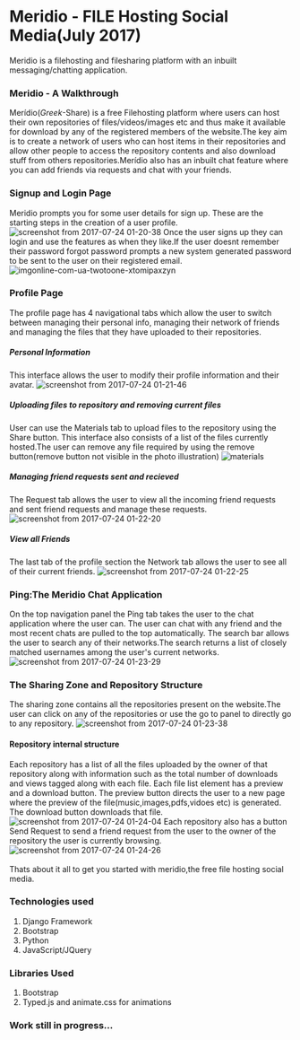 # Meridio - FILE Hosting Social Media(July 2017)
Meridio is a filehosting and filesharing platform with an inbuilt messaging/chatting application.
### Meridio - A Walkthrough
Merídio(<i>Greek</i>-Share) is a free Filehosting platform where users can host their own repositories of files/videos/images etc and thus make it available for download by any of the registered members of the website.The key aim is to create a network of users who can host items in their repositories and allow other people to access the repository contents and also download stuff from others repositories.Merídio also has an inbuilt chat feature where you can add friends via requests and chat with your friends.
### Signup and Login Page
Meridio prompts you for some user details for sign up. These are the starting steps in the creation of a user profile.
![screenshot from 2017-07-24 01-20-38](https://user-images.githubusercontent.com/24290847/28502475-bbe403d0-6fe2-11e7-88cb-8528037659d6.png)
Once the user signs up they can login and use the features as when they like.If the user doesnt remember their password forgot password prompts a new system generated password to be sent to the user on their registered email.
![imgonline-com-ua-twotoone-xtomipaxzyn](https://user-images.githubusercontent.com/24290847/28502477-c40fbe50-6fe2-11e7-8f32-8f312cc2124c.jpg)
### Profile Page
The profile page has 4 navigational tabs which allow the user to switch between managing their personal info, managing their network of friends and managing the files that they have uploaded to their repositories.
##### Personal Information
This interface allows the user to modify their profile information and their avatar.
![screenshot from 2017-07-24 01-21-46](https://user-images.githubusercontent.com/24290847/28502520-972e8b18-6fe3-11e7-8617-979a13d33239.png)
##### Uploading files to repository and removing current files
User can use the Materials tab to upload files to the repository using the Share button. This interface also consists of a list of the files currently hosted.The user can remove any file required by using the remove button(remove button not visible in the photo illustration)
![materials](https://user-images.githubusercontent.com/24290847/28502541-dbc26362-6fe3-11e7-8a51-3a9191d70858.png)
##### Managing friend requests sent and recieved
The Request tab allows the user to view all the incoming friend requests and sent friend requests and manage these requests.
![screenshot from 2017-07-24 01-22-20](https://user-images.githubusercontent.com/24290847/28502538-d7875da2-6fe3-11e7-9108-ae3ff4e764a9.png)
##### View all Friends
The last tab of the profile section the Network tab allows the user to see all of their current friends.
![screenshot from 2017-07-24 01-22-25](https://user-images.githubusercontent.com/24290847/28502540-d8c612b2-6fe3-11e7-8cad-f165713f0bd1.png)
### Ping:The Meridio Chat Application
On the top navigation panel the Ping tab takes the user to the chat application where the user can. The user can chat with any friend and the most recent chats are pulled to the top automatically. The search bar allows the user to search any of their networks.The search returns a list of closely matched usernames among the user's current networks.
![screenshot from 2017-07-24 01-23-29](https://user-images.githubusercontent.com/24290847/28502622-c1018ee8-6fe5-11e7-8d55-d5dee9570faa.png)
### The Sharing Zone and Repository Structure
The sharing zone contains all the repositories present on the website.The user can click on any of the repositories or use the go to panel to directly go to any repository.
![screenshot from 2017-07-24 01-23-38](https://user-images.githubusercontent.com/24290847/28502623-c3241628-6fe5-11e7-8c89-99545f0aca35.png)
#### Repository internal structure
Each repository has a list of all the files uploaded by the owner of that repository along with information such as the total number of downloads and views tagged along with each file. Each file list element has a preview and a download button. The preview button directs the user to a new page where the preview of the file(music,images,pdfs,vidoes etc) is generated. The download button downloads that file.
![screenshot from 2017-07-24 01-24-04](https://user-images.githubusercontent.com/24290847/28502625-c4e00d50-6fe5-11e7-8921-c09f4a93d53d.png)
Each repository also has a button Send Request to send a friend request from the user to the owner of the repository the user is currently browsing.
![screenshot from 2017-07-24 01-24-26](https://user-images.githubusercontent.com/24290847/28502626-c651de16-6fe5-11e7-9c80-494b02c50fe5.png)
<br><br>
Thats about it all to get you started with meridio,the free file hosting social media.
### Technologies used
1. Django Framework<br>
2. Bootstrap<br>
3. Python<br>
4. JavaScript/JQuery<br>
### Libraries Used
1. Bootstrap<br>
2. Typed.js and animate.css for animations<br>
### Work still in progress...
